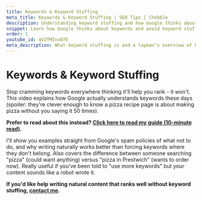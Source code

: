 ```yaml
---
title: Keywords & Keyword Stuffing
meta_title: Keywords & Keyword Stuffing | SEO Tips | Chobble
description: Understanding keyword stuffing and how Google thinks about keywords
snippet: Learn how Google thinks about keywords and avoid keyword stuffing
order: 1
youtube_id: qVZYMInx87E
meta_description: What keyword stuffing is and a layman's overview of how Google thinks about keywords in relation to your website
---
```


# Keywords & Keyword Stuffing

Stop cramming keywords everywhere thinking it'll help you rank - it won't. This video explains how Google actually understands keywords these days (spoiler: they're clever enough to know a pizza recipe page is about making pizza without you saying it 50 times).

**Prefer to read about this instead? [Click here to read my guide (10-minute read)](/guides/keywords-and-keyword-stuffing/).**

I'll show you examples straight from Google's spam policies of what not to do, and why writing naturally works better than forcing keywords where they don't belong. Also covers the difference between someone searching "pizza" (could want anything) versus "pizza in Prestwich" (wants to order now). Really useful if you've been told to "use more keywords" but your content sounds like a robot wrote it.

**If you'd like help writing natural content that ranks well without keyword stuffing, [contact me](/contact/).**
